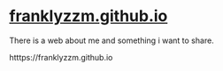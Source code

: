 

# [franklyzzm.github.io](https://franklyzzm.github.io/)

There is a web about me and something i want to share.

htttps://franklyzzm.github.io
